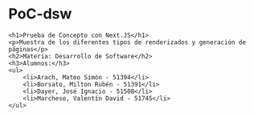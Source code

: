 # PoC-dsw
    <h1>Prueba de Concepto con Next.JS</h1>
    <p>Muestra de los diferentes tipos de renderizados y generación de páginas</p>
    <h2>Materia: Desarrollo de Software</h2>
    <h3>Alumnos:</h3>
    <ul>
        <li>Arach, Mateo Simón - 51394</li>
        <li>Borsato, Milton Rubén - 51391</li>
        <li>Dayer, José Ignacio - 51508</li>
        <li>Marchese, Valentín David - 51745</li>
    </ul>
